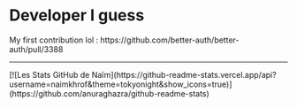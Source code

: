 <H1>
  Developer I guess
</H1>

<p>My first contribution lol : https://github.com/better-auth/better-auth/pull/3388</p>

<hr>
[![Les Stats GitHub de Naïm](https://github-readme-stats.vercel.app/api?username=naimkhrof&theme=tokyonight&show_icons=true)](https://github.com/anuraghazra/github-readme-stats)
